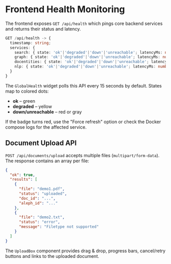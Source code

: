 # Frontend Health Monitoring

The frontend exposes `GET /api/health` which pings core backend services and returns their status and latency.

```ts
GET /api/health -> {
  timestamp: string;
  services: {
    search: { state: 'ok'|'degraded'|'down'|'unreachable'; latencyMs: number|null };
    graph: { state: 'ok'|'degraded'|'down'|'unreachable'; latencyMs: number|null };
    docentities: { state: 'ok'|'degraded'|'down'|'unreachable'; latencyMs: number|null };
    nlp: { state: 'ok'|'degraded'|'down'|'unreachable'; latencyMs: number|null };
  }
}
```

The `GlobalHealth` widget polls this API every 15 seconds by default. States map to colored dots:

- **ok** – green
- **degraded** – yellow
- **down/unreachable** – red or gray

If the badge turns red, use the "Force refresh" option or check the Docker compose logs for the affected service.

## Document Upload API

`POST /api/documents/upload` accepts multiple files (`multipart/form-data`). The response contains an array per file:

```json
{
  "ok": true,
  "results": [
    {
      "file": "demo1.pdf",
      "status": "uploaded",
      "doc_id": "...",
      "aleph_id": "..."
    },
    {
      "file": "demo2.txt",
      "status": "error",
      "message": "Filetype not supported"
    }
  ]
}
```

The `UploadBox` component provides drag & drop, progress bars, cancel/retry buttons and links to the uploaded document.
